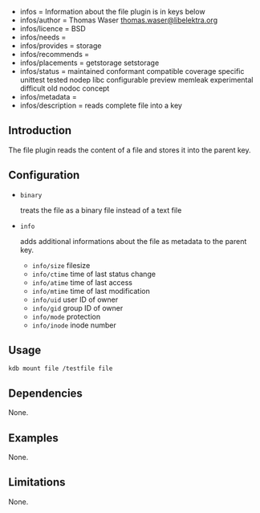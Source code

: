 - infos = Information about the file plugin is in keys below
- infos/author = Thomas Waser <thomas.waser@libelektra.org>
- infos/licence = BSD
- infos/needs =
- infos/provides = storage
- infos/recommends =
- infos/placements = getstorage setstorage
- infos/status = maintained conformant compatible coverage specific unittest tested nodep libc configurable preview memleak experimental difficult old nodoc concept
- infos/metadata =
- infos/description = reads complete file into a key

## Introduction

The file plugin reads the content of a file and stores it into the parent key.

## Configuration

- `binary` 

	treats the file as a binary file instead of a text file

- `info`

	adds additional informations about the file as metadata to the parent key.
	
	- `info/size` filesize
	- `info/ctime` time of last status change
	- `info/atime` time of last access
	- `info/mtime` time of last modification
	- `info/uid` user ID of owner
	- `info/gid` group ID of owner
	- `info/mode` protection
	- `info/inode` inode number

## Usage

`kdb mount file /testfile file`

## Dependencies

None.

## Examples

None.

## Limitations

None.
